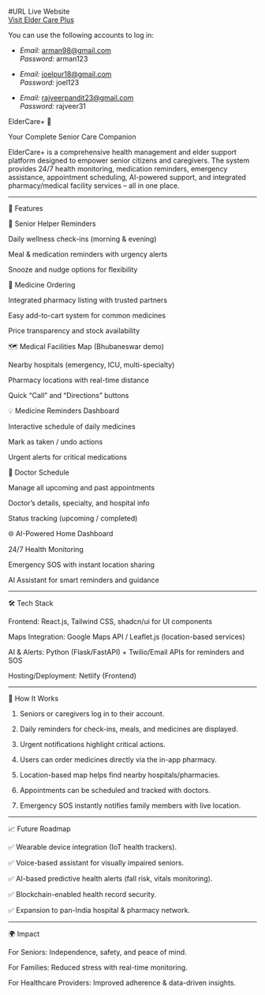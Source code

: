 #URL
Live Website  
[Visit Elder Care Plus](https://elderrcareplus.netlify.app/)
  
You can use the following accounts to log in:

- *Email:* arman98@gmail.com  
  *Password:* arman123  

- *Email:* joelpur18@gmail.com  
  *Password:* joel123  

- *Email:* rajveerpandit23@gmail.com  
  *Password:* rajveer31


ElderCare+ 💙

Your Complete Senior Care Companion

ElderCare+ is a comprehensive health management and elder support platform designed to empower senior citizens and caregivers. The system provides 24/7 health monitoring, medication reminders, emergency assistance, appointment scheduling, AI-powered support, and integrated pharmacy/medical facility services – all in one place.


---

🌟 Features

📅 Senior Helper Reminders

Daily wellness check-ins (morning & evening)

Meal & medication reminders with urgency alerts

Snooze and nudge options for flexibility


💊 Medicine Ordering

Integrated pharmacy listing with trusted partners

Easy add-to-cart system for common medicines

Price transparency and stock availability


🗺 Medical Facilities Map (Bhubaneswar demo)

Nearby hospitals (emergency, ICU, multi-specialty)

Pharmacy locations with real-time distance

Quick “Call” and “Directions” buttons


💡 Medicine Reminders Dashboard

Interactive schedule of daily medicines

Mark as taken / undo actions

Urgent alerts for critical medications


🏥 Doctor Schedule

Manage all upcoming and past appointments

Doctor’s details, specialty, and hospital info

Status tracking (upcoming / completed)


🌐 AI-Powered Home Dashboard

24/7 Health Monitoring

Emergency SOS with instant location sharing

AI Assistant for smart reminders and guidance




---

🛠 Tech Stack

Frontend: React.js, Tailwind CSS, shadcn/ui for UI components

Maps Integration: Google Maps API / Leaflet.js (location-based services)

AI & Alerts: Python (Flask/FastAPI) + Twilio/Email APIs for reminders and SOS

Hosting/Deployment: Netlify (Frontend)



---

🚀 How It Works

1. Seniors or caregivers log in to their account.


2. Daily reminders for check-ins, meals, and medicines are displayed.


3. Urgent notifications highlight critical actions.


4. Users can order medicines directly via the in-app pharmacy.


5. Location-based map helps find nearby hospitals/pharmacies.


6. Appointments can be scheduled and tracked with doctors.


7. Emergency SOS instantly notifies family members with live location.




---

📈 Future Roadmap

✅ Wearable device integration (IoT health trackers).

✅ Voice-based assistant for visually impaired seniors.

✅ AI-based predictive health alerts (fall risk, vitals monitoring).

✅ Blockchain-enabled health record security.

✅ Expansion to pan-India hospital & pharmacy network.



---

🌍 Impact

For Seniors: Independence, safety, and peace of mind.

For Families: Reduced stress with real-time monitoring.

For Healthcare Providers: Improved adherence & data-driven insights.
